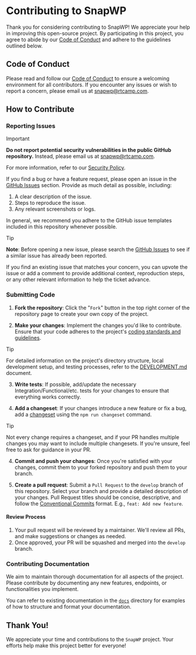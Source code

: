 # Contributing to SnapWP

Thank you for considering contributing to SnapWP! We appreciate your help in improving this open-source project. By participating in this project, you agree to abide by our [Code of Conduct](./CODE_OF_CONDUCT.md) and adhere to the guidelines outlined below.

## Code of Conduct

Please read and follow our [Code of Conduct](./CODE_OF_CONDUCT.md) to ensure a welcoming environment for all contributors. If you encounter any issues or wish to report a concern, please email us at [snapwp@rtcamp.com](mailto:snapwp@rtcamp.com).

## How to Contribute

### Reporting Issues

> [!IMPORTANT]
>
> **Do not report potential security vulnerabilities in the public GitHub repository.** Instead, please email us at [snapwp@rtcamp.com](mailto:snapwp@rtcamp.com).
>
> For more information, refer to our [Security Policy](./SECURITY.md).

If you find a bug or have a feature request, please open an issue in the [GitHub Issues](https://github.com/rtCamp/snapwp/issues) section. Provide as much detail as possible, including:

1. A clear description of the issue.
2. Steps to reproduce the issue.
3. Any relevant screenshots or logs.

In general, we recommend you adhere to the GitHub issue templates included in this repository whenever possible.

> [!TIP]
>
> **Note**: Before opening a new issue, please search the [GitHub Issues](https://github.com/rtCamp/snapwp/issues) to see if a similar issue has already been reported.
>
> If you find an existing issue that matches your concern, you can upvote the issue or add a comment to provide additional context, reproduction steps, or any other relevant information to help the ticket advance.

### Submitting Code

1. **Fork the repository**: Click the "`Fork`" button in the top right corner of the repository page to create your own copy of the project.

2. **Make your changes**: Implement the changes you'd like to contribute. Ensure that your code adheres to the project's [coding standards and guidelines](../DEVELOPMENT.md#code-quality--code-standards).

> [!TIP]
> For detailed information on the project's directory structure, local development setup, and testing processes, refer to the [DEVELOPMENT.md](../DEVELOPMENT.md) document.

3. **Write tests**: If possible, add/update the necessary Integration/Functional/etc. tests for your changes to ensure that everything works correctly.

4. **Add a changeset**: If your changes introduce a new feature or fix a bug, add a [changeset](https://github.com/changesets/changesets/blob/main/docs/adding-a-changeset.md#i-am-in-a-multi-package-repository-a-mono-repo) using the `npm run changeset` command.

> [!TIP]
> Not every change requires a changeset, and if your PR handles multiple changes you may want to include multiple changesets. If you're unsure, feel free to ask for guidance in your PR.

4. **Commit and push your changes**: Once you're satisfied with your changes, commit them to your forked repository and push them to your branch.

5. **Create a pull request**: Submit a `Pull Request` to the `develop` branch of this repository. Select your branch and provide a detailed description of your changes.
   Pull Request titles should be concise, descriptive, and follow the [Conventional Commits](https://www.conventionalcommits.org/en/v1.0.0/) format. E.g., `feat: Add new feature`.

#### Review Process

1. Your pull request will be reviewed by a maintainer. We'll review all PRs, and make suggestions or changes as needed.
2. Once approved, your PR will be squashed and merged into the `develop` branch.

### Contributing Documentation

We aim to maintain thorough documentation for all aspects of the project. Please contribute by documenting any new features, endpoints, or functionalities you implement.

You can refer to existing documentation in the [`docs`](../docs) directory for examples of how to structure and format your documentation.

## Thank You!

We appreciate your time and contributions to the `SnapWP` project. Your efforts help make this project better for everyone!
